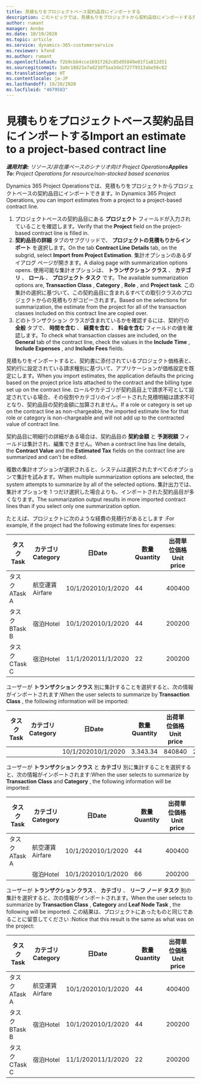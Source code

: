 ```yaml
---
title: 見積もりをプロジェクトベース契約品目にインポートする
description: このトピックでは、見積もりをプロジェクトから契約品目にインポートする方法について説明します。
author: rumant
manager: Annbe
ms.date: 10/19/2020
ms.topic: article
ms.service: dynamics-365-customerservice
ms.reviewer: kfend
ms.author: rumant
ms.openlocfilehash: f2b9cbb4cce1691f262c85d95849e01f1a812d51
ms.sourcegitcommit: 3a0c18823a7ad23df5aa3de272779313abe56c82
ms.translationtype: HT
ms.contentlocale: ja-JP
ms.lasthandoff: 10/20/2020
ms.locfileid: "4079503"
---
```

# <a name="import-an-estimate-to-a-project-based-contract-line"></a><span data-ttu-id="ca3f6-103">見積もりをプロジェクトベース契約品目にインポートする</span><span class="sxs-lookup"><span data-stu-id="ca3f6-103">Import an estimate to a project-based contract line</span></span>

<span data-ttu-id="ca3f6-104">_**適用対象:** リソース/非在庫ベースのシナリオ向け Project Operations_</span><span class="sxs-lookup"><span data-stu-id="ca3f6-104">_**Applies To:** Project Operations for resource/non-stocked based scenarios_</span></span>

<span data-ttu-id="ca3f6-105">Dynamics 365 Project Operationsでは、見積もりをプロジェクトからプロジェクトベースの契約品目にインポートできます。</span><span class="sxs-lookup"><span data-stu-id="ca3f6-105">In Dynamics 365 Project Operations, you can import estimates from a project to a project-based contract line.</span></span>

1. <span data-ttu-id="ca3f6-106">プロジェクトベースの契約品目にある **プロジェクト** フィールドが入力されていることを確認します。</span><span class="sxs-lookup"><span data-stu-id="ca3f6-106">Verify that the **Project** field on the project-based contract line is filled in.</span></span>
2. <span data-ttu-id="ca3f6-107">**契約品目の詳細** タブのサブグリッドで、 **プロジェクトの見積もりからインポート** を選択します。</span><span class="sxs-lookup"><span data-stu-id="ca3f6-107">On the tab **Contract Line Details** tab, on the subgrid, select **Import from Project Estimation**.</span></span> <span data-ttu-id="ca3f6-108">集計オプションのあるダイアログ ページが開きます。</span><span class="sxs-lookup"><span data-stu-id="ca3f6-108">A dialog page with summarization options opens.</span></span> <span data-ttu-id="ca3f6-109">使用可能な集計オプションは、 **トランザクション クラス** 、 **カテゴリ** 、 **ロール** 、 **プロジェクト タスク** です。</span><span class="sxs-lookup"><span data-stu-id="ca3f6-109">The available summarization options are, **Transaction Class** , **Category** , **Role** , and **Project task**.</span></span> <span data-ttu-id="ca3f6-110">この集計の選択に基づいて、この契約品目に含まれるすべての取引クラスのプロジェクトからの見積もりがコピーされます。</span><span class="sxs-lookup"><span data-stu-id="ca3f6-110">Based on the selections for summarization, the estimate from the project for all of the transaction classes included on this contract line are copied over.</span></span> 
3. <span data-ttu-id="ca3f6-111">どのトランザクション クラスが含まれているかを確認するには、契約行の **全般** タブで、 **時間を含む** 、 **経費を含む** 、 **料金を含む** フィールドの値を確認します。</span><span class="sxs-lookup"><span data-stu-id="ca3f6-111">To check what transaction classes are included, on the **General** tab of the contract line, check the values in the **Include Time** , **Include Expenses** , and **Include Fees** fields.</span></span>

<span data-ttu-id="ca3f6-112">見積もりをインポートすると、契約書に添付されているプロジェクト価格表と、契約行に設定されている請求種別に基づいて、アプリケーションが価格設定を既定にします。</span><span class="sxs-lookup"><span data-stu-id="ca3f6-112">When you import estimates, the application defaults the pricing based on the project price lists attached to the contract and the billing type set up on the contract line.</span></span> <span data-ttu-id="ca3f6-113">ロールやカテゴリが契約品目上で請求不可として設定されている場合、その役割やカテゴリのインポートされた見積明細は請求不可となり、契約品目の契約金額に加算されません。</span><span class="sxs-lookup"><span data-stu-id="ca3f6-113">If a role or category is set up on the contract line as non-chargeable, the imported estimate line for that role or category is non-chargeable and will not add up to the contracted value of contract line.</span></span>

<span data-ttu-id="ca3f6-114">契約品目に明細行の詳細がある場合は、契約品目の **契約金額** と **予測税額** フィールドは集計され、編集できません。</span><span class="sxs-lookup"><span data-stu-id="ca3f6-114">When a contract line has line details, the **Contract Value** and the **Estimated Tax** fields on the contract line are summarized and can't be edited.</span></span>

<span data-ttu-id="ca3f6-115">複数の集計オプションが選択されると、システムは選択されたすべてのオプションで集計を試みます。</span><span class="sxs-lookup"><span data-stu-id="ca3f6-115">When multiple summarization options are selected, the system attempts to summarize by all of the selected options.</span></span> <span data-ttu-id="ca3f6-116">集計出力では、集計オプションを 1 つだけ選択した場合よりも、インポートされた契約品目が多くなります。</span><span class="sxs-lookup"><span data-stu-id="ca3f6-116">The summarization output results in more imported contract lines than if you select only one summarization option.</span></span>

<span data-ttu-id="ca3f6-117">たとえば、プロジェクトに次のような経費の見積行があるとします :</span><span class="sxs-lookup"><span data-stu-id="ca3f6-117">For example, if the project had the following estimate lines for expenses:</span></span>

| <span data-ttu-id="ca3f6-118">タスク​</span><span class="sxs-lookup"><span data-stu-id="ca3f6-118">Task</span></span> | <span data-ttu-id="ca3f6-119">カテゴリ</span><span class="sxs-lookup"><span data-stu-id="ca3f6-119">Category</span></span> | <span data-ttu-id="ca3f6-120">日</span><span class="sxs-lookup"><span data-stu-id="ca3f6-120">Date</span></span> | <span data-ttu-id="ca3f6-121">数量</span><span class="sxs-lookup"><span data-stu-id="ca3f6-121">Quantity</span></span> | <span data-ttu-id="ca3f6-122">出荷単位価格</span><span class="sxs-lookup"><span data-stu-id="ca3f6-122">Unit price</span></span> | <span data-ttu-id="ca3f6-123">金額</span><span class="sxs-lookup"><span data-stu-id="ca3f6-123">Amount</span></span> |
| --- | --- | --- | --- | --- | --- |
| <span data-ttu-id="ca3f6-124">タスク A</span><span class="sxs-lookup"><span data-stu-id="ca3f6-124">Task A</span></span> | <span data-ttu-id="ca3f6-125">航空運賃</span><span class="sxs-lookup"><span data-stu-id="ca3f6-125">Airfare</span></span> | <span data-ttu-id="ca3f6-126">10/1/2020</span><span class="sxs-lookup"><span data-stu-id="ca3f6-126">10/1/2020</span></span> | <span data-ttu-id="ca3f6-127">4</span><span class="sxs-lookup"><span data-stu-id="ca3f6-127">4</span></span> | <span data-ttu-id="ca3f6-128">400</span><span class="sxs-lookup"><span data-stu-id="ca3f6-128">400</span></span> | <span data-ttu-id="ca3f6-129">1600</span><span class="sxs-lookup"><span data-stu-id="ca3f6-129">1600</span></span> |
| <span data-ttu-id="ca3f6-130">タスク B</span><span class="sxs-lookup"><span data-stu-id="ca3f6-130">Task B</span></span> | <span data-ttu-id="ca3f6-131">宿泊</span><span class="sxs-lookup"><span data-stu-id="ca3f6-131">Hotel</span></span> | <span data-ttu-id="ca3f6-132">10/1/2020</span><span class="sxs-lookup"><span data-stu-id="ca3f6-132">10/1/2020</span></span> | <span data-ttu-id="ca3f6-133">4</span><span class="sxs-lookup"><span data-stu-id="ca3f6-133">4</span></span> | <span data-ttu-id="ca3f6-134">200</span><span class="sxs-lookup"><span data-stu-id="ca3f6-134">200</span></span> | <span data-ttu-id="ca3f6-135">800</span><span class="sxs-lookup"><span data-stu-id="ca3f6-135">800</span></span> |
| <span data-ttu-id="ca3f6-136">タスク C</span><span class="sxs-lookup"><span data-stu-id="ca3f6-136">Task C</span></span> | <span data-ttu-id="ca3f6-137">宿泊</span><span class="sxs-lookup"><span data-stu-id="ca3f6-137">Hotel</span></span> | <span data-ttu-id="ca3f6-138">11/1/2020</span><span class="sxs-lookup"><span data-stu-id="ca3f6-138">11/1/2020</span></span> | <span data-ttu-id="ca3f6-139">2</span><span class="sxs-lookup"><span data-stu-id="ca3f6-139">2</span></span> | <span data-ttu-id="ca3f6-140">200</span><span class="sxs-lookup"><span data-stu-id="ca3f6-140">200</span></span> | <span data-ttu-id="ca3f6-141">400</span><span class="sxs-lookup"><span data-stu-id="ca3f6-141">400</span></span> |

<span data-ttu-id="ca3f6-142">ユーザーが **トランザクション クラス** 別に集計することを選択すると、次の情報がインポートされます:</span><span class="sxs-lookup"><span data-stu-id="ca3f6-142">When the user selects to summarize by **Transaction Class** , the following information will be imported:</span></span>

| <span data-ttu-id="ca3f6-143">タスク​</span><span class="sxs-lookup"><span data-stu-id="ca3f6-143">Task</span></span> | <span data-ttu-id="ca3f6-144">カテゴリ</span><span class="sxs-lookup"><span data-stu-id="ca3f6-144">Category</span></span> | <span data-ttu-id="ca3f6-145">日</span><span class="sxs-lookup"><span data-stu-id="ca3f6-145">Date</span></span> | <span data-ttu-id="ca3f6-146">数量</span><span class="sxs-lookup"><span data-stu-id="ca3f6-146">Quantity</span></span> | <span data-ttu-id="ca3f6-147">出荷単位価格</span><span class="sxs-lookup"><span data-stu-id="ca3f6-147">Unit price</span></span> | <span data-ttu-id="ca3f6-148">金額</span><span class="sxs-lookup"><span data-stu-id="ca3f6-148">Amount</span></span> |
| --- | --- | --- | --- | --- | --- |
| &nbsp;  | &nbsp;  | <span data-ttu-id="ca3f6-149">10/1/2020</span><span class="sxs-lookup"><span data-stu-id="ca3f6-149">10/1/2020</span></span> | <span data-ttu-id="ca3f6-150">3.34</span><span class="sxs-lookup"><span data-stu-id="ca3f6-150">3.34</span></span> | <span data-ttu-id="ca3f6-151">840</span><span class="sxs-lookup"><span data-stu-id="ca3f6-151">840</span></span> | <span data-ttu-id="ca3f6-152">2800</span><span class="sxs-lookup"><span data-stu-id="ca3f6-152">2800</span></span> |

<span data-ttu-id="ca3f6-153">ユーザーが **トランザクション クラス** と **カテゴリ** 別に集計することを選択すると、次の情報がインポートされます:</span><span class="sxs-lookup"><span data-stu-id="ca3f6-153">When the user selects to summarize by **Transaction Class** and **Category** , the following information will be imported:</span></span>

| <span data-ttu-id="ca3f6-154">タスク​</span><span class="sxs-lookup"><span data-stu-id="ca3f6-154">Task</span></span> | <span data-ttu-id="ca3f6-155">カテゴリ</span><span class="sxs-lookup"><span data-stu-id="ca3f6-155">Category</span></span> | <span data-ttu-id="ca3f6-156">日</span><span class="sxs-lookup"><span data-stu-id="ca3f6-156">Date</span></span> | <span data-ttu-id="ca3f6-157">数量</span><span class="sxs-lookup"><span data-stu-id="ca3f6-157">Quantity</span></span> | <span data-ttu-id="ca3f6-158">出荷単位価格</span><span class="sxs-lookup"><span data-stu-id="ca3f6-158">Unit price</span></span> | <span data-ttu-id="ca3f6-159">金額</span><span class="sxs-lookup"><span data-stu-id="ca3f6-159">Amount</span></span> |
| --- | --- | --- | --- | --- | --- |
| <span data-ttu-id="ca3f6-160">タスク A</span><span class="sxs-lookup"><span data-stu-id="ca3f6-160">Task A</span></span> | <span data-ttu-id="ca3f6-161">航空運賃</span><span class="sxs-lookup"><span data-stu-id="ca3f6-161">Airfare</span></span> | <span data-ttu-id="ca3f6-162">10/1/2020</span><span class="sxs-lookup"><span data-stu-id="ca3f6-162">10/1/2020</span></span> | <span data-ttu-id="ca3f6-163">4</span><span class="sxs-lookup"><span data-stu-id="ca3f6-163">4</span></span> | <span data-ttu-id="ca3f6-164">400</span><span class="sxs-lookup"><span data-stu-id="ca3f6-164">400</span></span> | <span data-ttu-id="ca3f6-165">1600</span><span class="sxs-lookup"><span data-stu-id="ca3f6-165">1600</span></span> |
| &nbsp;  | <span data-ttu-id="ca3f6-166">宿泊</span><span class="sxs-lookup"><span data-stu-id="ca3f6-166">Hotel</span></span> | <span data-ttu-id="ca3f6-167">10/1/2020</span><span class="sxs-lookup"><span data-stu-id="ca3f6-167">10/1/2020</span></span> | <span data-ttu-id="ca3f6-168">6</span><span class="sxs-lookup"><span data-stu-id="ca3f6-168">6</span></span> | <span data-ttu-id="ca3f6-169">200</span><span class="sxs-lookup"><span data-stu-id="ca3f6-169">200</span></span> | <span data-ttu-id="ca3f6-170">1200</span><span class="sxs-lookup"><span data-stu-id="ca3f6-170">1200</span></span> |

<span data-ttu-id="ca3f6-171">ユーザーが **トランザクション クラス** 、 **カテゴリ** 、 **リーフ ノード タスク** 別の集計を選択すると、次の情報がインポートされます。</span><span class="sxs-lookup"><span data-stu-id="ca3f6-171">When the user selects to summarize by **Transaction Class** , **Category** and **Leaf Node Task** , the following will be imported.</span></span> <span data-ttu-id="ca3f6-172">この結果は、プロジェクトにあったものと同じであることに留意してください :</span><span class="sxs-lookup"><span data-stu-id="ca3f6-172">Notice that this result is the same as what was on the project:</span></span>

| <span data-ttu-id="ca3f6-173">タスク​</span><span class="sxs-lookup"><span data-stu-id="ca3f6-173">Task</span></span> | <span data-ttu-id="ca3f6-174">カテゴリ</span><span class="sxs-lookup"><span data-stu-id="ca3f6-174">Category</span></span> | <span data-ttu-id="ca3f6-175">日</span><span class="sxs-lookup"><span data-stu-id="ca3f6-175">Date</span></span> | <span data-ttu-id="ca3f6-176">数量</span><span class="sxs-lookup"><span data-stu-id="ca3f6-176">Quantity</span></span> | <span data-ttu-id="ca3f6-177">出荷単位価格</span><span class="sxs-lookup"><span data-stu-id="ca3f6-177">Unit price</span></span> | <span data-ttu-id="ca3f6-178">金額</span><span class="sxs-lookup"><span data-stu-id="ca3f6-178">Amount</span></span> |
| --- | --- | --- | --- | --- | --- |
| <span data-ttu-id="ca3f6-179">タスク A</span><span class="sxs-lookup"><span data-stu-id="ca3f6-179">Task A</span></span> | <span data-ttu-id="ca3f6-180">航空運賃</span><span class="sxs-lookup"><span data-stu-id="ca3f6-180">Airfare</span></span> | <span data-ttu-id="ca3f6-181">10/1/2020</span><span class="sxs-lookup"><span data-stu-id="ca3f6-181">10/1/2020</span></span> | <span data-ttu-id="ca3f6-182">4</span><span class="sxs-lookup"><span data-stu-id="ca3f6-182">4</span></span> | <span data-ttu-id="ca3f6-183">400</span><span class="sxs-lookup"><span data-stu-id="ca3f6-183">400</span></span> | <span data-ttu-id="ca3f6-184">1600</span><span class="sxs-lookup"><span data-stu-id="ca3f6-184">1600</span></span> |
| <span data-ttu-id="ca3f6-185">タスク B</span><span class="sxs-lookup"><span data-stu-id="ca3f6-185">Task B</span></span> | <span data-ttu-id="ca3f6-186">宿泊</span><span class="sxs-lookup"><span data-stu-id="ca3f6-186">Hotel</span></span> | <span data-ttu-id="ca3f6-187">10/1/2020</span><span class="sxs-lookup"><span data-stu-id="ca3f6-187">10/1/2020</span></span> | <span data-ttu-id="ca3f6-188">4</span><span class="sxs-lookup"><span data-stu-id="ca3f6-188">4</span></span> | <span data-ttu-id="ca3f6-189">200</span><span class="sxs-lookup"><span data-stu-id="ca3f6-189">200</span></span> | <span data-ttu-id="ca3f6-190">800</span><span class="sxs-lookup"><span data-stu-id="ca3f6-190">800</span></span> |
| <span data-ttu-id="ca3f6-191">タスク C</span><span class="sxs-lookup"><span data-stu-id="ca3f6-191">Task C</span></span> | <span data-ttu-id="ca3f6-192">宿泊</span><span class="sxs-lookup"><span data-stu-id="ca3f6-192">Hotel</span></span> | <span data-ttu-id="ca3f6-193">11/1/2020</span><span class="sxs-lookup"><span data-stu-id="ca3f6-193">11/1/2020</span></span> | <span data-ttu-id="ca3f6-194">2</span><span class="sxs-lookup"><span data-stu-id="ca3f6-194">2</span></span> | <span data-ttu-id="ca3f6-195">200</span><span class="sxs-lookup"><span data-stu-id="ca3f6-195">200</span></span> | <span data-ttu-id="ca3f6-196">400</span><span class="sxs-lookup"><span data-stu-id="ca3f6-196">400</span></span> |

